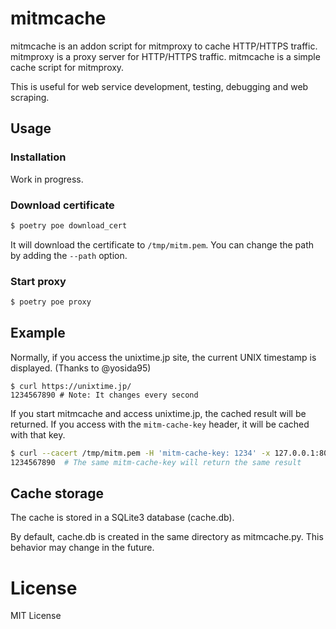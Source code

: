 # mitmcache

mitmcache is an addon script for mitmproxy to cache HTTP/HTTPS traffic.
mitmproxy is a proxy server for HTTP/HTTPS traffic.
mitmcache is a simple cache script for mitmproxy.

This is useful for web service development, testing, debugging and web scraping.

## Usage

### Installation

Work in progress.

### Download certificate

```sh
$ poetry poe download_cert
```

It will download the certificate to `/tmp/mitm.pem`. You can change the path by adding the `--path` option.

### Start proxy

```sh
$ poetry poe proxy
```

## Example

Normally, if you access the unixtime.jp site, the current UNIX timestamp is displayed. (Thanks to @yosida95)

```
$ curl https://unixtime.jp/
1234567890 # Note: It changes every second
```

If you start mitmcache and access unixtime.jp, the cached result will be returned.
If you access with the `mitm-cache-key` header, it will be cached with that key.

```sh
$ curl --cacert /tmp/mitm.pem -H 'mitm-cache-key: 1234' -x 127.0.0.1:8080 https://unixtime.jp/
1234567890  # The same mitm-cache-key will return the same result
```

## Cache storage

The cache is stored in a SQLite3 database (cache.db).

By default, cache.db is created in the same directory as mitmcache.py.
This behavior may change in the future.

# License

MIT License
